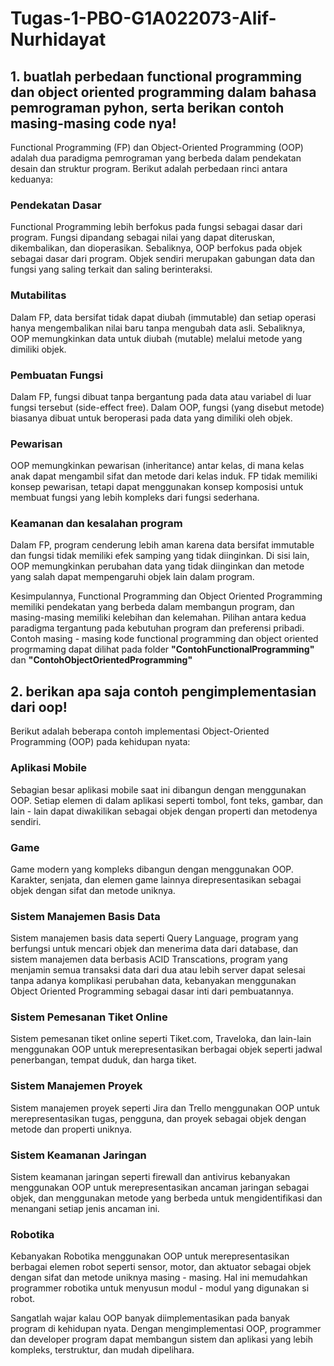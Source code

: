 # Tugas-1-PBO-G1A022073-Alif-Nurhidayat

## 1. buatlah perbedaan functional programming dan object oriented programming dalam bahasa pemrograman pyhon, serta berikan contoh masing-masing code nya!
   Functional Programming (FP) dan Object-Oriented Programming (OOP) adalah dua paradigma pemrograman yang berbeda dalam pendekatan desain dan struktur program. Berikut adalah perbedaan rinci antara keduanya:
   
### Pendekatan Dasar
Functional Programming lebih berfokus pada fungsi sebagai dasar dari program. Fungsi dipandang sebagai nilai yang dapat diteruskan, dikembalikan, dan dioperasikan. Sebaliknya, OOP berfokus pada objek sebagai dasar dari program. Objek sendiri merupakan gabungan data dan fungsi yang saling terkait dan saling berinteraksi.   
           
### Mutabilitas
Dalam FP, data bersifat tidak dapat diubah (immutable) dan setiap operasi hanya mengembalikan nilai baru tanpa mengubah data asli. Sebaliknya, OOP memungkinkan data untuk diubah (mutable) melalui metode yang dimiliki objek.    

### Pembuatan Fungsi
Dalam FP, fungsi dibuat tanpa bergantung pada data atau variabel di luar fungsi tersebut (side-effect free). Dalam OOP, fungsi (yang disebut metode) biasanya dibuat untuk beroperasi pada data yang dimiliki oleh objek.          

### Pewarisan
OOP memungkinkan pewarisan (inheritance) antar kelas, di mana kelas anak dapat mengambil sifat dan metode dari kelas induk. FP tidak memiliki konsep pewarisan, tetapi dapat menggunakan konsep komposisi untuk membuat fungsi yang lebih kompleks dari fungsi sederhana.

### Keamanan dan kesalahan program
Dalam FP, program cenderung lebih aman karena data bersifat immutable dan fungsi tidak memiliki efek samping yang tidak diinginkan. Di sisi lain, OOP    memungkinkan perubahan data yang tidak diinginkan dan metode yang salah dapat mempengaruhi objek lain dalam program.    
   
Kesimpulannya, Functional Programming dan Object Oriented Programming memiliki pendekatan yang berbeda dalam membangun program, dan masing-masing memiliki kelebihan dan kelemahan. Pilihan antara kedua paradigma tergantung pada kebutuhan program dan preferensi pribadi. Contoh masing - masing kode functional programming dan object oriented progrmaming dapat dilihat pada folder **"ContohFunctionalProgramming"** dan **"ContohObjectOrientedProgramming"**

## 2. berikan apa saja contoh pengimplementasian dari oop!
  Berikut adalah beberapa contoh implementasi Object-Oriented Programming (OOP) pada kehidupan nyata:
### Aplikasi Mobile
Sebagian besar aplikasi mobile saat ini dibangun dengan menggunakan OOP. Setiap elemen di dalam aplikasi seperti tombol, font teks, gambar, dan lain - lain dapat diwakilikan sebagai objek dengan properti dan metodenya sendiri.

### Game
Game modern yang kompleks dibangun dengan menggunakan OOP. Karakter, senjata, dan elemen game lainnya direpresentasikan sebagai objek dengan sifat dan metode uniknya.

### Sistem Manajemen Basis Data
Sistem manajemen basis data seperti Query Language, program yang berfungsi untuk mencari objek dan menerima data dari database, dan sistem manajemen data berbasis ACID Transcations, program yang menjamin semua transaksi data dari dua atau lebih server dapat selesai tanpa adanya komplikasi perubahan data, kebanyakan menggunakan Object Oriented Programming sebagai dasar inti dari pembuatannya.

### Sistem Pemesanan Tiket Online
Sistem pemesanan tiket online seperti Tiket.com, Traveloka, dan lain-lain menggunakan OOP untuk merepresentasikan berbagai objek seperti jadwal penerbangan, tempat duduk, dan harga tiket.

### Sistem Manajemen Proyek
Sistem manajemen proyek seperti Jira dan Trello menggunakan OOP untuk merepresentasikan tugas, pengguna, dan proyek sebagai objek dengan metode dan properti uniknya.

### Sistem Keamanan Jaringan
Sistem keamanan jaringan seperti firewall dan antivirus kebanyakan menggunakan OOP untuk merepresentasikan ancaman jaringan sebagai objek, dan menggunakan metode yang berbeda untuk mengidentifikasi dan menangani setiap jenis ancaman ini.

### Robotika
Kebanyakan Robotika menggunakan OOP untuk merepresentasikan berbagai elemen robot seperti sensor, motor, dan aktuator sebagai objek dengan sifat dan metode uniknya masing - masing. Hal ini memudahkan programmer robotika untuk menyusun modul - modul yang digunakan si robot.      

Sangatlah wajar kalau OOP banyak diimplementasikan pada banyak program di kehidupan nyata. Dengan mengimplementasi OOP, programmer dan developer program dapat membangun sistem dan aplikasi yang lebih kompleks, terstruktur, dan mudah dipelihara.
